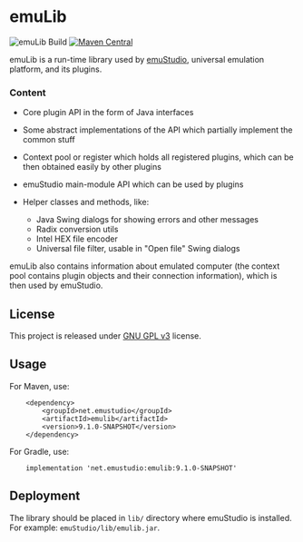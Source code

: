 # emuLib
![emuLib Build](https://github.com/emustudio/emuLib/workflows/emuLib%20Build/badge.svg)
[![Maven Central](https://maven-badges.herokuapp.com/maven-central/net.sf.emustudio/emuLib/badge.svg)](https://maven-badges.herokuapp.com/maven-central/net.sf.emustudio/emuLib)

emuLib is a run-time library used by [emuStudio](https://github.com/emustudio/emuStudio), universal emulation platform,
and its plugins.

### Content
 
- Core plugin API in the form of Java interfaces
- Some abstract implementations of the API which partially implement the common stuff
- Context pool or register which holds all registered plugins, which can be then obtained easily by other plugins 
- emuStudio main-module API which can be used by plugins
- Helper classes and methods, like:

    * Java Swing dialogs for showing errors and other messages
    * Radix conversion utils
    * Intel HEX file encoder
    * Universal file filter, usable in "Open file" Swing dialogs

emuLib also contains information about emulated computer (the context pool contains plugin objects and their connection
information), which is then used by emuStudio.

## License

This project is released under [GNU GPL v3](https://www.gnu.org/licenses/gpl-3.0.html) license.

## Usage

For Maven, use:

```
    <dependency>
        <groupId>net.emustudio</groupId>
        <artifactId>emulib</artifactId>
        <version>9.1.0-SNAPSHOT</version>
    </dependency>
```

For Gradle, use:

```
    implementation 'net.emustudio:emulib:9.1.0-SNAPSHOT'
```

## Deployment

The library should be placed in `lib/` directory where emuStudio is installed.
For example: `emuStudio/lib/emulib.jar`.
